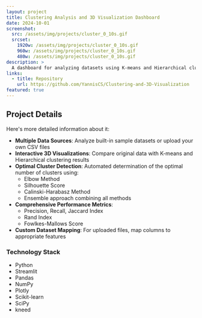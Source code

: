 ```yaml
---
layout: project
title: Clustering Analysis and 3D Visualization Dashboard
date: 2024-10-01
screenshot:
  src: /assets/img/projects/cluster_0_10s.gif
  srcset:
    1920w: /assets/img/projects/cluster_0_10s.gif
    960w: /assets/img/projects/cluster_0_10s.gif
    480w: /assets/img/projects/cluster_0_10s.gif
description: >
  A dashboard for analyzing datasets using K-means and Hierarchical clustering algorithms. This tool helps determine the optimal number of clusters and provides detailed visualizations and comparisons of clustering results.
links:
  - title: Repository
    url: https://github.com/YannisCS/Clustering-and-3D-Visualization
featured: true
---
```


## Project Details

Here's more detailed information about it:

- **Multiple Data Sources**: Analyze built-in sample datasets or upload your own CSV files
- **Interactive 3D Visualizations**: Compare original data with K-means and Hierarchical clustering results
- **Optimal Cluster Detection**: Automated determination of the optimal number of clusters using:
  - Elbow Method
  - Silhouette Score
  - Calinski-Harabasz Method
  - Ensemble approach combining all methods  
- **Comprehensive Performance Metrics**:
  - Precision, Recall, Jaccard Index
  - Rand Index
  - Fowlkes-Mallows Score  
- **Custom Dataset Mapping**: For uploaded files, map columns to appropriate features

### Technology Stack

- Python 
- Streamlit
- Pandas 
- NumPy  
- Plotly 
- Scikit-learn 
- SciPy
- kneed 